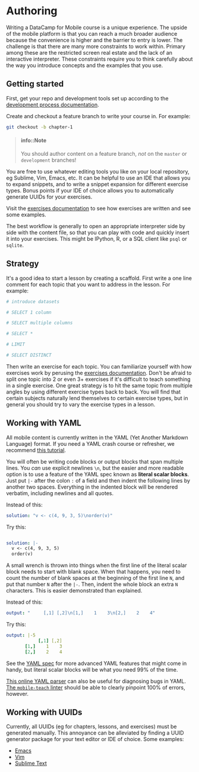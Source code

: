 # Authoring

Writing a DataCamp for Mobile course is a unique experience. The upside of the
mobile platform is that you can reach a much broader audience because the
convenience is higher and the barrier to entry is lower. The challenge is that
there are many more constraints to work within. Primary among these are the
restricted screen real estate and the lack of an interactive interpreter. These
constraints require you to think carefully about the way you introduce concepts
and the examples that you use.

## Getting started

First, get your repo and development tools set up according to the [development
process documentation](/mobile/development.md).

Create and checkout a feature branch to write your course in. For example:

```sh
git checkout -b chapter-1
```

> #### info::Note
> You should author content on a feature branch, *not* on the `master` or
> `development` branches!

You are free to use whatever editing tools you like on your local repository, eg
Sublime, Vim, Emacs, etc. It can be helpful to use an IDE that allows you to
expand snippets, and to write a snippet expansion for different exercise
types. Bonus points if your IDE of choice allows you to automatically generate
UUIDs for your exercises.

Visit the [exercises documentation](/mobile/exercises/README.md) to see how
exercises are written and see some examples.

The best workflow is generally to open an appropriate interpreter side by side
with the content file, so that you can play with code and quickly insert it into
your exercises. This might be IPython, R, or a SQL client like `psql` or
`sqlite`.

## Strategy

It's a good idea to start a lesson by creating a scaffold. First write a one
line comment for each topic that you want to address in the lesson. For example:

```yaml
# introduce datasets

# SELECT 1 column

# SELECT multiple columns

# SELECT *

# LIMIT

# SELECT DISTINCT
```

Then write an exercise for each topic. You can familiarize yourself with how
exercises work by perusing the [exercises
documentation](/mobile/exercises/README.md). Don't be afraid to split one topic
into 2 or even 3+ exercises if it's difficult to teach something in a single
exercise. One great strategy is to hit the same topic from multiple angles by
using different exercise types back to back. You will find that certain subjects
naturally lend themselves to certain exercise types, but in general you should
try to vary the exercise types in a lesson.

## Working with YAML

All mobile content is currently written in the YAML (Yet Another Markdown
Language) format. If you need a YAML crash course or refresher, we recommend
[this tutorial](https://gettaurus.org/docs/YAMLTutorial/).

You will often be writing code blocks or output blocks that span multiple
lines. You *can* use explicit newlines `\n`, but the easier and more readable
option is to use a feature of the YAML spec known as **literal scalar
blocks**. Just put `|-` after the colon `:` of a field and then indent the
following lines by another two spaces. Everything in the indented block will be
rendered verbatim, including newlines and all quotes.

Instead of this:

```yaml
solution: "v <- c(4, 9, 3, 5)\norder(v)"
```

Try this:

```yaml

solution: |-
  v <- c(4, 9, 3, 5)
  order(v)
```

A small wrench is thrown into things when the first line of the literal scalar
block needs to start with blank space. When that happens, you need to count the
number of blank spaces at the beginning of the first line `N`, and put that number
`N` after the `|-`. Then, indent the whole block an extra `N` characters. This
is easier demonstrated than explained.

Instead of this:

```yaml
output: "     [,1] [,2]\n[1,]    1    3\n[2,]    2    4"
```

Try this:

```yaml
output: |-5
            [,1] [,2]
       [1,]    1    3
       [2,]    2    4
```

See the [YAML spec](http://yaml.org/spec/1.2/spec.html) for more advanced YAML
features that might come in handy, but literal scalar blocks will be what you
need 99% of the time.

[This online YAML parser](https://yaml-online-parser.appspot.com) can also be
useful for diagnosing bugs in YAML. [The `mobile-teach`
linter](/mobile/development.md#linting) should be able to clearly pinpoint 100%
of errors, however.

## Working with UUIDs

Currently, all UUIDs (eg for chapters, lessons, and exercises) must be generated
manually. This annoyance can be alleviated by finding a UUID generator package
for your text editor or IDE of choice. Some examples:

* [Emacs](https://github.com/kanru/uuidgen-el)
* [Vim](https://github.com/kburdett/vim-nuuid)
* [Sublime Text](https://github.com/SublimeText/GenerateUUID)
